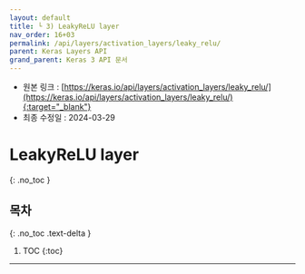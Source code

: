 ```yaml
---
layout: default
title: └ 3) LeakyReLU layer
nav_order: 16+03
permalink: /api/layers/activation_layers/leaky_relu/
parent: Keras Layers API
grand_parent: Keras 3 API 문서
---
```


* 원본 링크 : [https://keras.io/api/layers/activation_layers/leaky_relu/](https://keras.io/api/layers/activation_layers/leaky_relu/){:target="_blank"}
* 최종 수정일 : 2024-03-29

# LeakyReLU layer
{: .no_toc }

## 목차
{: .no_toc .text-delta }

1. TOC
{:toc}

---
